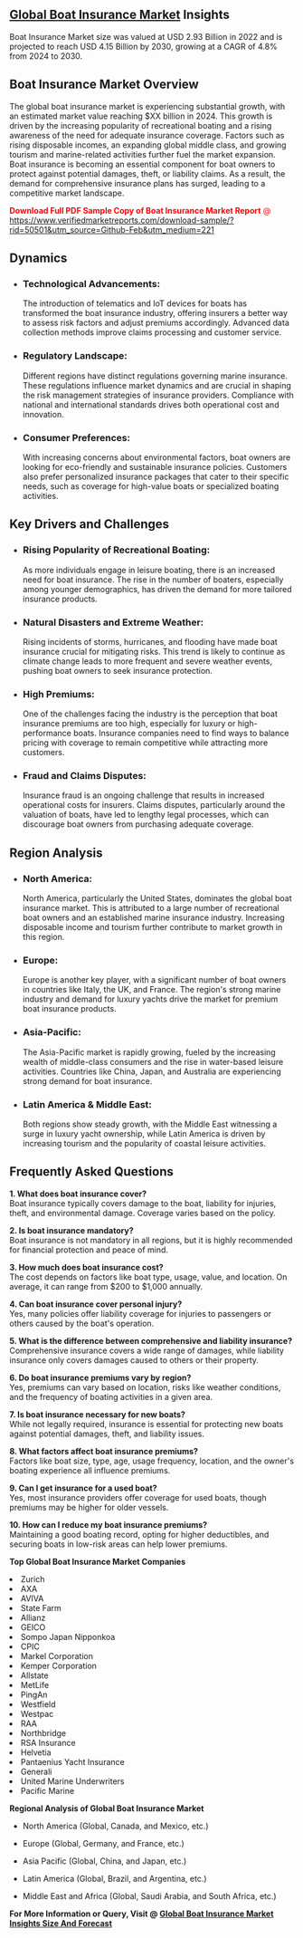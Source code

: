 <h2><a href="https://www.verifiedmarketreports.com/download-sample/?rid=50501&amp;utm_source=Github&amp;utm_medium=221" target="_blank">Global Boat Insurance Market</a> Insights</h2><p>Boat Insurance Market size was valued at USD 2.93 Billion in 2022 and is projected to reach USD 4.15 Billion by 2030, growing at a CAGR of 4.8% from 2024 to 2030.</p><p> <h2>Boat Insurance Market Overview</h2> <p>The global boat insurance market is experiencing substantial growth, with an estimated market value reaching $XX billion in 2024. This growth is driven by the increasing popularity of recreational boating and a rising awareness of the need for adequate insurance coverage. Factors such as rising disposable incomes, an expanding global middle class, and growing tourism and marine-related activities further fuel the market expansion. Boat insurance is becoming an essential component for boat owners to protect against potential damages, theft, or liability claims. As a result, the demand for comprehensive insurance plans has surged, leading to a competitive market landscape.</p> <p><p><span class=""><span style="color: #ff0000;"><strong>Download Full PDF Sample Copy of Boat Insurance Market Report</strong> @ </span><a href="https://www.verifiedmarketreports.com/download-sample/?rid=50501&amp;utm_source=Github-Feb&amp;utm_medium=221" target="_blank">https://www.verifiedmarketreports.com/download-sample/?rid=50501&amp;utm_source=Github-Feb&amp;utm_medium=221</a></span></p></p> <h2>Dynamics</h2> <ul> <li><h3>Technological Advancements: </h3> The introduction of telematics and IoT devices for boats has transformed the boat insurance industry, offering insurers a better way to assess risk factors and adjust premiums accordingly. Advanced data collection methods improve claims processing and customer service.</li> <li><h3>Regulatory Landscape: </h3> Different regions have distinct regulations governing marine insurance. These regulations influence market dynamics and are crucial in shaping the risk management strategies of insurance providers. Compliance with national and international standards drives both operational cost and innovation.</li> <li><h3>Consumer Preferences: </h3> With increasing concerns about environmental factors, boat owners are looking for eco-friendly and sustainable insurance policies. Customers also prefer personalized insurance packages that cater to their specific needs, such as coverage for high-value boats or specialized boating activities.</li> </ul> <h2>Key Drivers and Challenges</h2> <ul> <li><h3>Rising Popularity of Recreational Boating: </h3> As more individuals engage in leisure boating, there is an increased need for boat insurance. The rise in the number of boaters, especially among younger demographics, has driven the demand for more tailored insurance products.</li> <li><h3>Natural Disasters and Extreme Weather: </h3> Rising incidents of storms, hurricanes, and flooding have made boat insurance crucial for mitigating risks. This trend is likely to continue as climate change leads to more frequent and severe weather events, pushing boat owners to seek insurance protection.</li> <li><h3>High Premiums: </h3> One of the challenges facing the industry is the perception that boat insurance premiums are too high, especially for luxury or high-performance boats. Insurance companies need to find ways to balance pricing with coverage to remain competitive while attracting more customers.</li> <li><h3>Fraud and Claims Disputes: </h3> Insurance fraud is an ongoing challenge that results in increased operational costs for insurers. Claims disputes, particularly around the valuation of boats, have led to lengthy legal processes, which can discourage boat owners from purchasing adequate coverage.</li> </ul> <h2>Region Analysis</h2> <ul> <li><h3>North America: </h3> North America, particularly the United States, dominates the global boat insurance market. This is attributed to a large number of recreational boat owners and an established marine insurance industry. Increasing disposable income and tourism further contribute to market growth in this region.</li> <li><h3>Europe: </h3> Europe is another key player, with a significant number of boat owners in countries like Italy, the UK, and France. The region's strong marine industry and demand for luxury yachts drive the market for premium boat insurance products.</li> <li><h3>Asia-Pacific: </h3> The Asia-Pacific market is rapidly growing, fueled by the increasing wealth of middle-class consumers and the rise in water-based leisure activities. Countries like China, Japan, and Australia are experiencing strong demand for boat insurance.</li> <li><h3>Latin America & Middle East: </h3> Both regions show steady growth, with the Middle East witnessing a surge in luxury yacht ownership, while Latin America is driven by increasing tourism and the popularity of coastal leisure activities.</li> </ul> <h2>Frequently Asked Questions</h2> <p><strong>1. What does boat insurance cover?</strong><br>Boat insurance typically covers damage to the boat, liability for injuries, theft, and environmental damage. Coverage varies based on the policy.</p> <p><strong>2. Is boat insurance mandatory?</strong><br>Boat insurance is not mandatory in all regions, but it is highly recommended for financial protection and peace of mind.</p> <p><strong>3. How much does boat insurance cost?</strong><br>The cost depends on factors like boat type, usage, value, and location. On average, it can range from $200 to $1,000 annually.</p> <p><strong>4. Can boat insurance cover personal injury?</strong><br>Yes, many policies offer liability coverage for injuries to passengers or others caused by the boat's operation.</p> <p><strong>5. What is the difference between comprehensive and liability insurance?</strong><br>Comprehensive insurance covers a wide range of damages, while liability insurance only covers damages caused to others or their property.</p> <p><strong>6. Do boat insurance premiums vary by region?</strong><br>Yes, premiums can vary based on location, risks like weather conditions, and the frequency of boating activities in a given area.</p> <p><strong>7. Is boat insurance necessary for new boats?</strong><br>While not legally required, insurance is essential for protecting new boats against potential damages, theft, and liability issues.</p> <p><strong>8. What factors affect boat insurance premiums?</strong><br>Factors like boat size, type, age, usage frequency, location, and the owner's boating experience all influence premiums.</p> <p><strong>9. Can I get insurance for a used boat?</strong><br>Yes, most insurance providers offer coverage for used boats, though premiums may be higher for older vessels.</p> <p><strong>10. How can I reduce my boat insurance premiums?</strong><br>Maintaining a good boating record, opting for higher deductibles, and securing boats in low-risk areas can help lower premiums.</p> </p><p><strong>Top Global Boat Insurance Market Companies</strong></p><div data-test-id=""><p><li>Zurich</li><li> AXA</li><li> AVIVA</li><li> State Farm</li><li> Allianz</li><li> GEICO</li><li> Sompo Japan Nipponkoa</li><li> CPIC</li><li> Markel Corporation</li><li> Kemper Corporation</li><li> Allstate</li><li> MetLife</li><li> PingAn</li><li> Westfield</li><li> Westpac</li><li> RAA</li><li> Northbridge</li><li> RSA Insurance</li><li> Helvetia</li><li> Pantaenius Yacht Insurance</li><li> Generali</li><li> United Marine Underwriters</li><li> Pacific Marine</li></p><div><strong>Regional Analysis of&nbsp;Global Boat Insurance Market</strong></div><ul><li dir="ltr"><p dir="ltr">North America&nbsp;(Global, Canada, and Mexico, etc.)</p></li><li dir="ltr"><p dir="ltr">Europe (Global, Germany, and France, etc.)</p></li><li dir="ltr"><p dir="ltr">Asia Pacific&nbsp;(Global, China, and Japan, etc.)</p></li><li dir="ltr"><p dir="ltr">Latin America&nbsp;(Global, Brazil, and Argentina, etc.)</p></li><li dir="ltr">Middle East and Africa&nbsp;(Global, Saudi Arabia, and South Africa, etc.)</li></ul><p><strong>For More Information or Query, Visit @&nbsp;</strong><strong><a href="https://www.verifiedmarketreports.com/product/global-boat-insurance-market-2019-by-company-regions-type-and-application-forecast-to-2024/?utm_source=Github&amp;utm_medium=221" target="_blank">Global Boat Insurance Market Insights Size And Forecast</a></strong></p></div>
